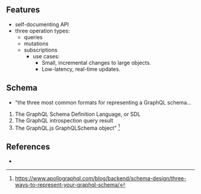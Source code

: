 
## Features

- self-documenting API
- three operation types: 
  - queries
  - mutations
  - subscriptions
    - use cases:
      - Small, incremental changes to large objects.
      - Low-latency, real-time updates.


## Schema

- "the three most common formats for representing a GraphQL schema...

1.  The GraphQL Schema Definition Language, or SDL
2.  The GraphQL introspection query result
3.  The GraphQL.js GraphQLSchema object" [^1]

## References

- [^1]: https://www.apollographql.com/blog/backend/schema-design/three-ways-to-represent-your-graphql-schema/
